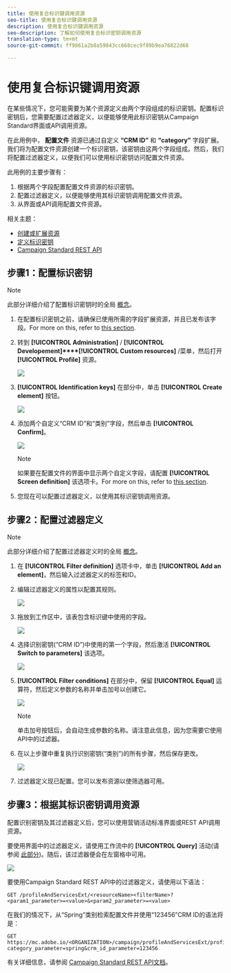 ```yaml
---
title: 使用复合标识键调用资源
seo-title: 使用复合标识键调用资源
description: 使用复合标识键调用资源
seo-description: 了解如何使用复合标识密钥调用资源
translation-type: tm+mt
source-git-commit: ff9861a2b8a59843cc668cec9f89b9ea76822d66

---
```



# 使用复合标识键调用资源

在某些情况下，您可能需要为某个资源定义由两个字段组成的标识密钥。配置标识密钥后，您需要配置过滤器定义，以便能够使用此标识密钥从Campaign Standard界面或API调用资源。

在此用例中， **配置文件** 资源已通过自定义 **“CRM ID”** 和 **“category”** 字段扩展。我们将为配置文件资源创建一个标识密钥，该密钥由这两个字段组成。然后，我们将配置过滤器定义，以便我们可以使用标识密钥访问配置文件资源。

此用例的主要步骤有：

1. 根据两个字段配置配置文件资源的标识密钥。
1. 配置过滤器定义，以便能够使用其标识密钥调用配置文件资源。
1. 从界面或API调用配置文件资源。

相关主题：

* [创建或扩展资源](../../developing/using/creating-or-extending-the-resource.md)
* [定义标识密钥](../../developing/using/configuring-the-resource-s-data-structure.md#defining-identification-keys)
* [Campaign Standard REST API](https://docs.campaign.adobe.com/doc/standard/en/api/ACS_API.html)

## 步骤1：配置标识密钥

>[!NOTE]
> 此部分详细介绍了配置标识密钥时的全局 [概念](../../developing/using/configuring-the-resource-s-data-structure.md#defining-identification-keys)。

1. 在配置标识密钥之前，请确保已使用所需的字段扩展资源，并且已发布该字段。For more on this, refer to [this section](../../developing/using/creating-or-extending-the-resource.md).

1. 转到 **[!UICONTROL Administration]** / **[!UICONTROL Developement]****[!UICONTROL Custom resources]** /菜单，然后打开 **[!UICONTROL Profile]** 资源。

   ![](assets/uc_idkey1.png)

1. **[!UICONTROL Identification keys]** 在部分中，单击 **[!UICONTROL Create element]** 按钮。

   ![](assets/uc_idkey2.png)

1. 添加两个自定义“CRM ID”和“类别”字段，然后单击 **[!UICONTROL Confirm]**。

   ![](assets/uc_idkey3.png)

   >[!NOTE]
   > 如果要在配置文件的界面中显示两个自定义字段，请配置 **[!UICONTROL Screen definition]** 该选项卡。For more on this, refer to [this section](../../developing/using/configuring-the-screen-definition.md).

1. 您现在可以配置过滤器定义，以使用其标识密钥调用资源。

## 步骤2：配置过滤器定义

>[!NOTE]
> 此部分详细介绍了配置过滤器定义时的全局 [概念](../../developing/using/configuring-filter-definition.md)。

1. 在 **[!UICONTROL Filter definition]** 选项卡中，单击 **[!UICONTROL Add an element]**，然后输入过滤器定义的标签和ID。

1. 编辑过滤器定义的属性以配置其规则。

   ![](assets/uc_idkey4.png)

1. 拖放到工作区中，该表包含标识键中使用的字段。

   ![](assets/uc_idkey5.png)

1. 选择识别密钥(“CRM ID”)中使用的第一个字段，然后激活 **[!UICONTROL Switch to parameters]** 该选项。

   ![](assets/uc_idkey6.png)

1. **[!UICONTROL Filter conditions]** 在部分中，保留 **[!UICONTROL Equal]** 运算符，然后定义参数的名称并单击加号以创建它。

   ![](assets/uc_idkey7.png)

   >[!NOTE]
   > 单击加号按钮后，会自动生成参数的名称。请注意此信息，因为您需要它使用API中的过滤器。

1. 在以上步骤中重复执行识别密钥(“类别”)的所有步骤，然后保存更改。

   ![](assets/uc_idkey8.png)

1. 过滤器定义现已配置。您可以发布资源以使筛选器可用。

## 步骤3：根据其标识密钥调用资源

配置识别密钥及其过滤器定义后，您可以使用营销活动标准界面或REST API调用资源。

要使用界面中的过滤器定义，请使用工作流中的 **[!UICONTROL Query]** 活动(请参阅 [此部分](../../automating/using/query.md))。随后，该过滤器便会在左窗格中可用。

![](assets/uc_idkey9.png)

要使用Campaign Standard REST API中的过滤器定义，请使用以下语法：

```
GET /profileAndServicesExt/<resourceName><filterName>?<param1_parameter>=<value>&<param2_parameter>=<value>
```

在我们的情况下，从“Spring”类别检索配置文件并使用“123456”CRM ID的语法将是：

```
GET https://mc.adobe.io/<ORGANIZATION>/campaign/profileAndServicesExt/profile/identification_key?category_parameter=spring&crm_id_parameter=123456
```

有关详细信息，请参阅 [Campaign Standard REST API文档](https://docs.campaign.adobe.com/doc/standard/en/api/ACS_API.html#filtering)。